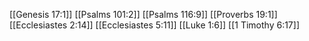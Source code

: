 [[Genesis 17:1]]
[[Psalms 101:2]]
[[Psalms 116:9]]
[[Proverbs 19:1]]
[[Ecclesiastes 2:14]]
[[Ecclesiastes 5:11]]
[[Luke 1:6]]
[[1 Timothy 6:17]]
